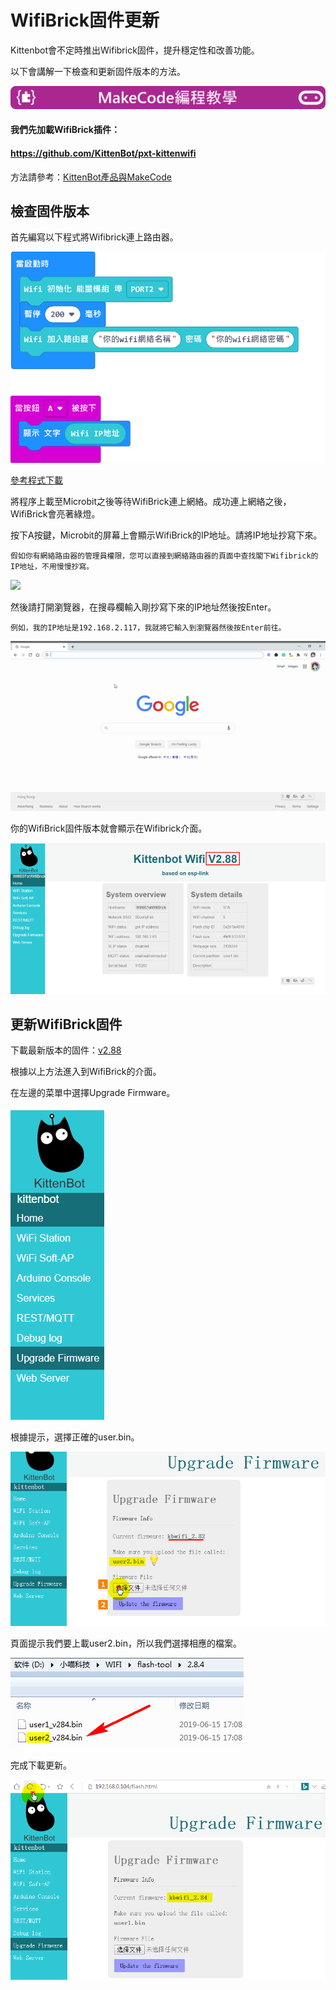 # WifiBrick固件更新

Kittenbot會不定時推出Wifibrick固件，提升穩定性和改善功能。

以下會講解一下檢查和更新固件版本的方法。

![](../functional_module/PWmodules/images/mcbanner.png)

#### 我們先加載WifiBrick插件：

#### https://github.com/KittenBot/pxt-kittenwifi

方法請參考：[KittenBot產品與MakeCode](../Makecode/powerBrickMC)

## 檢查固件版本

首先編寫以下程式將Wifibrick連上路由器。

![](./introimage/update1.png)

[參考程式下載](https://makecode.microbit.org/_VmD9sTTXrYH1)

將程序上載至Microbit之後等待WifiBrick連上網絡。成功連上網絡之後，WifiBrick會亮著綠燈。

按下A按鍵，Microbit的屏幕上會顯示WifiBrick的IP地址。請將IP地址抄寫下來。

    假如你有網絡路由器的管理員權限，您可以直接到網絡路由器的頁面中查找閣下Wifibrick的IP地址，不用慢慢抄寫。

![](./introimage/update3.gif)

然後請打開瀏覽器，在搜尋欄輸入剛抄寫下來的IP地址然後按Enter。

    例如，我的IP地址是192.168.2.117，我就將它輸入到瀏覽器然後按Enter前往。
    
![](./introimage/update4.gif)
    
你的WifiBrick固件版本就會顯示在Wifibrick介面。
    
![](./introimage/update2.png)


## 更新WifiBrick固件

下載最新版本的固件：[v2.88](https://bit.ly/WifiBrickFW288)

根據以上方法進入到WifiBrick的介面。

在左邊的菜單中選擇Upgrade Firmware。

![](./introimage/update5.png)

根據提示，選擇正確的user.bin。

![](./introimage/update6.png)

頁面提示我們要上載user2.bin，所以我們選擇相應的檔案。

![](./introimage/update8.png)

完成下載更新。

![](./introimage/update7.png)